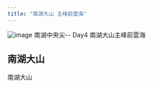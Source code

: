 ```yaml
---
title: "南湖大山 主峰前雲海"
---
```


![image](https://1.bp.blogspot.com/-PAUtu1MCClo/XfEH_yfOTqI/AAAAAAAA6JQ/Qs4TDVj12eIT-GOOow2ORSYwUUoW3D8DACLcBGAsYHQ/s1600/_MG_2967.JPG)
南湖中央尖-- Day4 南湖大山主峰前雲海



## 南湖大山

南湖大山


